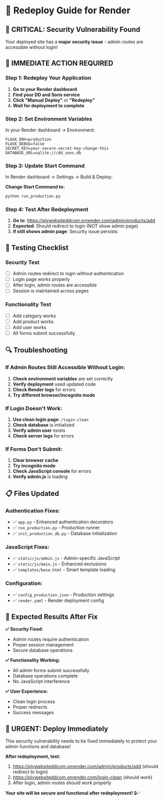 # 🚀 Redeploy Guide for Render

## 🚨 **CRITICAL: Security Vulnerability Found**

Your deployed site has a **major security issue** - admin routes are accessible without login!

## 🔧 **IMMEDIATE ACTION REQUIRED**

### **Step 1: Redeploy Your Application**

1. **Go to your Render dashboard**
2. **Find your DD and Sons service**
3. **Click "Manual Deploy"** or **"Redeploy"**
4. **Wait for deployment to complete**

### **Step 2: Set Environment Variables**

In your Render dashboard → Environment:

```
FLASK_ENV=production
FLASK_DEBUG=false
SECRET_KEY=your-secure-secret-key-change-this
DATABASE_URL=sqlite:///dd_sons.db
```

### **Step 3: Update Start Command**

In Render dashboard → Settings → Build & Deploy:

**Change Start Command to:**
```bash
python run_production.py
```

### **Step 4: Test After Redeployment**

1. **Go to**: https://plywebsiteddcom.onrender.com/admin/products/add
2. **Expected**: Should redirect to login (NOT show admin page)
3. **If still shows admin page**: Security issue persists

## 🧪 **Testing Checklist**

### **Security Test**
- [ ] Admin routes redirect to login without authentication
- [ ] Login page works properly
- [ ] After login, admin routes are accessible
- [ ] Session is maintained across pages

### **Functionality Test**
- [ ] Add category works
- [ ] Add product works
- [ ] Add user works
- [ ] All forms submit successfully

## 🔍 **Troubleshooting**

### **If Admin Routes Still Accessible Without Login:**
1. **Check environment variables** are set correctly
2. **Verify deployment** used updated code
3. **Check Render logs** for errors
4. **Try different browser/incognito mode**

### **If Login Doesn't Work:**
1. **Use clean login page**: `/login-clean`
2. **Check database** is initialized
3. **Verify admin user** exists
4. **Check server logs** for errors

### **If Forms Don't Submit:**
1. **Clear browser cache**
2. **Try incognito mode**
3. **Check JavaScript console** for errors
4. **Verify admin.js** is loading

## 📋 **Files Updated**

### **Authentication Fixes:**
- ✅ `app.py` - Enhanced authentication decorators
- ✅ `run_production.py` - Production runner
- ✅ `init_production_db.py` - Database initialization

### **JavaScript Fixes:**
- ✅ `static/js/admin.js` - Admin-specific JavaScript
- ✅ `static/js/main.js` - Enhanced exclusions
- ✅ `templates/base.html` - Smart template loading

### **Configuration:**
- ✅ `config_production.json` - Production settings
- ✅ `render.yaml` - Render deployment config

## 🎯 **Expected Results After Fix**

**✅ Security Fixed:**
- Admin routes require authentication
- Proper session management
- Secure database operations

**✅ Functionality Working:**
- All admin forms submit successfully
- Database operations complete
- No JavaScript interference

**✅ User Experience:**
- Clean login process
- Proper redirects
- Success messages

## 🚨 **URGENT: Deploy Immediately**

This security vulnerability needs to be fixed immediately to protect your admin functions and database!

**After redeployment, test:**
1. https://plywebsiteddcom.onrender.com/admin/products/add (should redirect to login)
2. https://plywebsiteddcom.onrender.com/login-clean (should work)
3. After login, admin routes should work properly

**Your site will be secure and functional after redeployment!** 🔒✅

